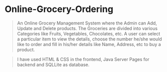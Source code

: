 # Online-Grocery-Ordering
>  An Online Grocery Management System where the Admin can Add, Update and Delete products. The Groceries are divided into various Categories like Fruits, Vegetables, Chocolates, etc. A user can select a particular item to view the details, choose the number he/she would like to order and fill in his/her details like Name, Address, etc to buy a product.

> I have used HTML & CSS in the frontend, Java Server Pages for backend and SQLLite as database.
